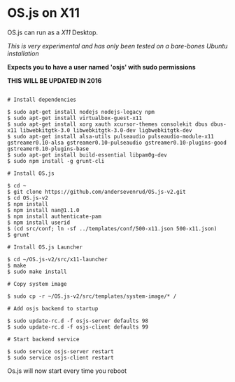# OS.js on X11

OS.js can run as a *X11* Desktop.

*This is very experimental and has only been tested on a bare-bones Ubuntu installation*

**Expects you to have a user named 'osjs' with sudo permissions**

**THIS WILL BE UPDATED IN 2016**

```

# Install dependencies

$ sudo apt-get install nodejs nodejs-legacy npm
$ sudo apt-get install virtualbox-guest-x11
$ sudo apt-get install xorg xauth xcursor-themes consolekit dbus dbus-x11 libwebkitgtk-3.0 libwebkitgtk-3.0-dev ligbwebkitgtk-dev 
$ sudo apt-get install alsa-utils pulseaudio pulseaudio-module-x11 gstreamer0.10-alsa gstreamer0.10-pulseaudio gstreamer0.10-plugins-good gstreamer0.10-plugins-base
$ sudo apt-get install build-essential libpam0g-dev
$ sudo npm install -g grunt-cli

# Install OS.js

$ cd ~
$ git clone https://github.com/andersevenrud/OS.js-v2.git
$ cd OS.js-v2
$ npm install
$ npm install nan@1.1.0
$ npm install authenticate-pam
$ npm install userid
$ (cd src/conf; ln -sf ../templates/conf/500-x11.json 500-x11.json)
$ grunt

# Install OS.js Launcher

$ cd ~/OS.js-v2/src/x11-launcher
$ make
$ sudo make install

# Copy system image

$ sudo cp -r ~/OS.js-v2/src/templates/system-image/* /

# Add osjs backend to startup

$ sudo update-rc.d -f osjs-server defaults 98
$ sudo update-rc.d -f osjs-client defaults 99

# Start backend service

$ sudo service osjs-server restart
$ sudo service osjs-client restart

```

Os.js will now start every time you reboot
